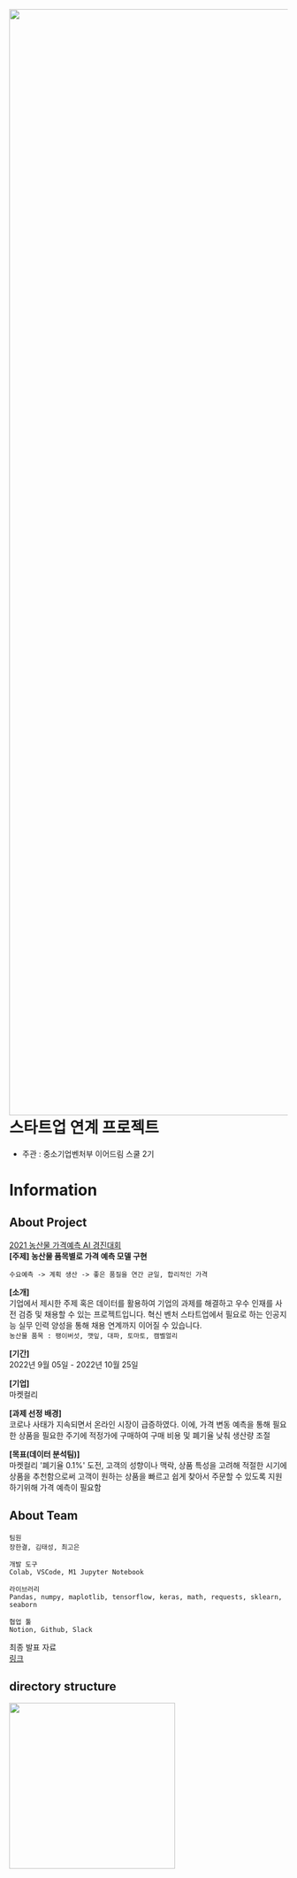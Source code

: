 <img src="https://github.com/yeardream2-KurlyProject/products_price_predict/blob/main/%EC%9D%B4%EC%96%B4%EB%93%9C%EB%A6%BC%EC%8A%A4%EC%BF%A8.png" width="2000" style="float:left" />

# 스타트업 연계 프로젝트 
 - 주관 : 중소기업벤처부 이어드림 스쿨 2기

# Information
## About Project
[2021 농산물 가격예측 AI 경진대회](https://dacon.io/competitions/official/235801/overview/description)<br>
**[주제] 농산물 품목별로 가격 예측 모델 구현**<br>
```
수요예측 -> 계획 생산 -> 좋은 품질을 연간 균일, 합리적인 가격
```

**[소개]**<br>
기업에서 제시한 주제 혹은 데이터를 활용하여 기업의 과제를 해결하고 우수 인재를 사전 검증 및 채용할 수 있는 프로젝트입니다. 혁신 벤처 스타트업에서 필요로 하는 인공지능 실무 인력 양성을 통해 채용 연계까지 이어질 수 있습니다.<br>
```농산물 품목 : 팽이버섯, 깻잎, 대파, 토마토, 캠벨얼리```

**[기간]**<br>
2022년 9월 05일 - 2022년 10월 25일

**[기업]**<br>
마켓컬리

**[과제 선정 배경]**<br>
코로나 사태가 지속되면서 온라인 시장이 급증하였다. 이에, 가격 변동 예측을 통해 필요한 상품을 필요한 주기에 적정가에 구매하여 구매 비용 및 폐기율 낮춰 생산량 조절

**[목표(데이터 분석팀)]**<br>
마켓컬리 '폐기율 0.1%' 도전, 고객의 성향이나 맥락, 상품 특성을 고려해 적절한 시기에 상품을 추천함으로써 고객이 원하는 상품을 빠르고 쉽게 찾아서 주문할 수 있도록 지원하기위해 가격 예측이 필요함

## About Team
```
팀원 
장한결, 김태성, 최고은

개발 도구
Colab, VSCode, M1 Jupyter Notebook

라이브러리 
Pandas, numpy, maplotlib, tensorflow, keras, math, requests, sklearn, seaborn

협업 툴
Notion, Github, Slack
```

최종 발표 자료 <br>
[링크](https://github.com/yeardream2-KurlyProject/products_price_predict/blob/main/%E1%84%8E%E1%85%AC%E1%84%8C%E1%85%A9%E1%86%BC%20%E1%84%87%E1%85%A1%E1%86%AF%E1%84%91%E1%85%AD.pdf)

## directory structure
<img src="https://github.com/yeardream2-KurlyProject/products_price_predict/blob/main/directory%20structure.png" width="300" style="float:left" />
